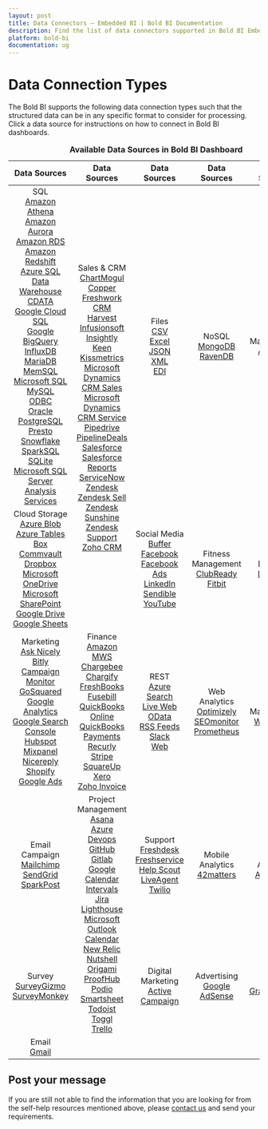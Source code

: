 ```yaml
---
layout: post
title: Data Connectors – Embedded BI | Bold BI Documentation
description: Find the list of data connectors supported in Bold BI Embedded. It includes files, databases, web-based data sources and more.
platform: bold-bi
documentation: ug
---
```


# Data Connection Types

The Bold BI supports the following data connection types such that the structured data can be in any specific format to consider for processing. Click a data source for instructions on how to connect in Bold BI dashboards.

<meta charset="utf-8"/>
<table>
  <caption style="font-size: 16px; font-weight: bold">
    Available Data Sources in Bold BI Dashboard
  </caption>
  <thead>
    <tr>
      <th scope="col">Data Sources</th>
      <th scope="col">Data Sources</th>
      <th scope="col">Data Sources</th>
      <th scope="col">Data Sources</th>
	  <th scope="col">Data Sources</th>
    </tr>
  </thead>
  <tbody>
    <tr>
        <td align="center"> SQL
		    <br> <a href="/embedded-bi/working-with-data-source/data-connectors/amazon-athena/"> Amazon Athena</a>
            <br> <a href="/embedded-bi/working-with-data-source/data-connectors/amazon-aurora/"> Amazon Aurora</a>  
            <br> <a href="/embedded-bi/working-with-data-source/data-connectors/amazon-rds/"> Amazon RDS</a>
            <br> <a href="/embedded-bi/working-with-data-source/data-connectors/amazon-redshift/"> Amazon Redshift</a>
            <br> <a href="/embedded-bi/working-with-data-source/data-connectors/azure-sql-data-warehouse/"> Azure SQL Data Warehouse</a>
            <br> <a href="/embedded-bi/working-with-data-source/data-connectors/cdata/"> CDATA</a>
            <br> <a href="/embedded-bi/working-with-data-source/data-connectors/google-cloud-sql/"> Google Cloud SQL</a>            
            <br> <a href="/embedded-bi/working-with-data-source/data-connectors/google-bigquery/"> Google BigQuery</a>
            <br> <a href="/embedded-bi/working-with-data-source/data-connectors/influxdb/"> InfluxDB</a>
            <br> <a href="/embedded-bi/working-with-data-source/data-connectors/mariadb/"> MariaDB</a>
            <br> <a href="/embedded-bi/working-with-data-source/data-connectors/memsql/"> MemSQL</a>
            <br> <a href="/embedded-bi/working-with-data-source/data-connectors/sql-data-source/"> Microsoft SQL</a>
            <br> <a href="/embedded-bi/working-with-data-source/data-connectors/mysql/"> MySQL</a>
            <br> <a href="/embedded-bi/working-with-data-source/data-connectors/odbc/"> ODBC</a>
            <br> <a href="/embedded-bi/working-with-data-source/data-connectors/oracle/"> Oracle</a>
            <br> <a href="/embedded-bi/working-with-data-source/data-connectors/postgresql/"> PostgreSQL</a>
            <br> <a href="/embedded-bi/working-with-data-source/data-connectors/presto/"> Presto</a>
            <br> <a href="/embedded-bi/working-with-data-source/data-connectors/snowflake/"> Snowflake</a>
            <br> <a href="/embedded-bi/working-with-data-source/data-connectors/sparksql/"> SparkSQL</a>  			
            <br> <a href="/embedded-bi/working-with-data-source/data-connectors/sqlite/"> SQLite</a>          
            <br> <a href="/embedded-bi/working-with-data-source/data-connectors/ssas/"> Microsoft SQL Server Analysis Services</a>
        </td>
        <td align="center" rowspan="2"> Sales & CRM
            <br> <a href="/embedded-bi/working-with-data-source/data-connectors/chart-mogul/"> ChartMogul</a>
            <br> <a href="/embedded-bi/working-with-data-source/data-connectors/copper/"> Copper</a>
            <br> <a href="/embedded-bi/working-with-data-source/data-connectors/freshwork-crm/"> Freshwork CRM</a>
            <br> <a href="/embedded-bi/working-with-data-source/data-connectors/harvest/"> Harvest</a>
            <br> <a href="/embedded-bi/working-with-data-source/data-connectors/infusionsoft/"> Infusionsoft</a>
            <br> <a href="/embedded-bi/working-with-data-source/data-connectors/insightly/"> Insightly</a>
            <br> <a href="/embedded-bi/working-with-data-source/data-connectors/keen/"> Keen</a>
            <br> <a href="/embedded-bi/working-with-data-source/data-connectors/kissmetrics/"> Kissmetrics</a>
            <br> <a href="/embedded-bi/working-with-data-source/data-connectors/microsoft-dynamics-crm/"> Microsoft Dynamics CRM Sales</a>
            <br> <a href="/embedded-bi/working-with-data-source/data-connectors/microsoft-dynamics-crm/"> Microsoft Dynamics CRM Service</a>
            <br> <a href="/embedded-bi/working-with-data-source/data-connectors/pipedrive/"> Pipedrive</a>
            <br> <a href="/embedded-bi/working-with-data-source/data-connectors/pipeline-deals/"> PipelineDeals</a>
            <br> <a href="/embedded-bi/working-with-data-source/data-connectors/salesforce/"> Salesforce</a>
            <br> <a href="/embedded-bi/working-with-data-source/data-connectors/salesforce-reports/"> Salesforce Reports</a>
            <br> <a href="/embedded-bi/working-with-data-source/data-connectors/servicenow/"> ServiceNow</a>
            <br> <a href="/embedded-bi/working-with-data-source/data-connectors/zendesk/"> Zendesk</a>
            <br> <a href="/embedded-bi/working-with-data-source/data-connectors/zendesk-sell/"> Zendesk Sell</a>
			<br> <a href="/embedded-bi/working-with-data-source/data-connectors/zendesk-sunshine/"> Zendesk Sunshine</a>
			<br> <a href="/embedded-bi/working-with-data-source/data-connectors/zendesk-support/"> Zendesk Support</a>
			<br> <a href="/embedded-bi/working-with-data-source/data-connectors/zohocrm/"> Zoho CRM</a>
        </td>
        <td align="center"> Files
            <br> <a href="/embedded-bi/working-with-data-source/data-connectors/files/"> CSV</a>
            <br> <a href="/embedded-bi/working-with-data-source/data-connectors/excel/"> Excel</a>
            <br> <a href="/embedded-bi/working-with-data-source/data-connectors/files/"> JSON</a>
            <br> <a href="/embedded-bi/working-with-data-source/data-connectors/files/"> XML</a>
            <br> <a href="/embedded-bi/working-with-data-source/data-connectors/edi/"> EDI</a>
        </td>
        <td align="center"> NoSQL
            <br> <a href="/embedded-bi/working-with-data-source/data-connectors/mongodb/"> MongoDB</a>
			<br> <a href="/embedded-bi/working-with-data-source/data-connectors/ravendb/"> RavenDB</a>
        </td>
		<td align="center"> Management
            <br> <a href="/embedded-bi/working-with-data-source/data-connectors/appfolio/"> AppFolio</a>
        </td>
    </tr>
    <tr>
        <td align="center"> Cloud Storage
            <br> <a href="/embedded-bi/working-with-data-source/data-connectors/azure-blob/"> Azure Blob</a>
			<br> <a href="/embedded-bi/working-with-data-source/data-connectors/azure-tables/"> Azure Tables</a>
            <br> <a href="/embedded-bi/working-with-data-source/data-connectors/box/"> Box</a>
			<br> <a href="/embedded-bi/working-with-data-source/data-connectors/commvault/"> Commvault</a>
            <br> <a href="/embedded-bi/working-with-data-source/data-connectors/dropbox/"> Dropbox</a>
            <br> <a href="/embedded-bi/working-with-data-source/data-connectors/ms-one-drive/"> Microsoft OneDrive</a>
            <br> <a href="/embedded-bi/working-with-data-source/data-connectors/ms-sharepoint/"> Microsoft SharePoint</a>
            <br> <a href="/embedded-bi/working-with-data-source/data-connectors/google-drive/"> Google Drive</a>
			<br> <a href="/embedded-bi/working-with-data-source/data-connectors/google-sheets/"> Google Sheets</a>
        </td>
        <td align="center"> Social Media
            <br> <a href="/embedded-bi/working-with-data-source/data-connectors/buffer/"> Buffer</a>
			<br> <a href="/embedded-bi/working-with-data-source/data-connectors/facebook/"> Facebook</a>
			<br> <a href="/embedded-bi/working-with-data-source/data-connectors/facebook-ads/"> Facebook Ads</a>
            <br> <a href="/embedded-bi/working-with-data-source/data-connectors/linkedin/"> LinkedIn</a>
			<br> <a href="/embedded-bi/working-with-data-source/data-connectors/sendible/"> Sendible</a> 
            <br> <a href="/embedded-bi/working-with-data-source/data-connectors/youtube/"> YouTube </a>
        </td>
		<td align="center"> Fitness Management
            <br> <a href="/embedded-bi/working-with-data-source/data-connectors/clubready/"> ClubReady</a>
			<br> <a href="/embedded-bi/working-with-data-source/data-connectors/fitbit/"> Fitbit</a>
        </td>
		<td align="center"> Learning
            <br> <a href="/embedded-bi/working-with-data-source/data-connectors/lessonly/"> Lessonly</a>
        </td>
    </tr>
    <tr>
        <td align="center"> Marketing
            <br> <a href="/embedded-bi/working-with-data-source/data-connectors/ask-nicely/"> Ask Nicely</a>
            <br> <a href="/embedded-bi/working-with-data-source/data-connectors/bitly/"> Bitly</a>
            <br> <a href="/embedded-bi/working-with-data-source/data-connectors/campaign-monitor/"> Campaign Monitor</a>
            <br> <a href="/embedded-bi/working-with-data-source/data-connectors/go-squared/"> GoSquared</a>
            <br> <a href="/embedded-bi/working-with-data-source/data-connectors/google-analytics/"> Google Analytics</a>
            <br> <a href="/embedded-bi/working-with-data-source/data-connectors/google-search-console/"> Google Search Console</a>
			<br> <a href="/embedded-bi/working-with-data-source/data-connectors/hubspot">Hubspot</a>
            <br> <a href="/embedded-bi/working-with-data-source/data-connectors/mix-panel">Mixpanel</a>
            <br> <a href="/embedded-bi/working-with-data-source/data-connectors/nicereply/"> Nicereply</a>
			<br> <a href="/embedded-bi/working-with-data-source/data-connectors/shopify/"> Shopify</a>
			<br> <a href="/embedded-bi/working-with-data-source/data-connectors/google-ads">Google Ads</a>
        </td>
        <td align="center"> Finance
		    <br> <a href="/embedded-bi/working-with-data-source/data-connectors/amazon-mws/"> Amazon MWS</a>
            <br> <a href="/embedded-bi/working-with-data-source/data-connectors/chargebee/"> Chargebee</a>
            <br> <a href="/embedded-bi/working-with-data-source/data-connectors/chargify/"> Chargify</a>
            <br> <a href="/embedded-bi/working-with-data-source/data-connectors/freshbooks/"> FreshBooks</a>
            <br> <a href="/embedded-bi/working-with-data-source/data-connectors/fusebill/"> Fusebill</a>
			<br> <a href="/embedded-bi/working-with-data-source/data-connectors/quickbooks-online/"> QuickBooks Online</a>
			<br> <a href="/embedded-bi/working-with-data-source/data-connectors/quickbooks-payments/"> QuickBooks Payments</a>
            <br> <a href="/embedded-bi/working-with-data-source/data-connectors/recurly/"> Recurly</a>
            <br> <a href="/embedded-bi/working-with-data-source/data-connectors/stripe/"> Stripe</a>
			<br> <a href="/embedded-bi/working-with-data-source/data-connectors/squareup/"> SquareUp</a>
			<br> <a href="/embedded-bi/working-with-data-source/data-connectors/xero/"> Xero</a>
			<br> <a href="/embedded-bi/working-with-data-source/data-connectors/zoho-invoice/"> Zoho Invoice</a>
        </td>
        <td align="center"> REST
		    <br> <a href="/embedded-bi/working-with-data-source/data-connectors/azure-search/"> Azure Search</a>
			<br> <a href="/embedded-bi/working-with-data-source/data-connectors/live-web/"> Live Web</a>
            <br> <a href="/embedded-bi/working-with-data-source/data-connectors/odata/"> OData</a>
            <br> <a href="/embedded-bi/working-with-data-source/data-connectors/rss-feeds/"> RSS Feeds</a>
			<br> <a href="/embedded-bi/working-with-data-source/data-connectors/slack/"> Slack</a>
            <br> <a href="/embedded-bi/working-with-data-source/data-connectors/restful-web-services/"> Web</a>
        </td>
        <td align="center"> Web Analytics
            <br> <a href="/embedded-bi/working-with-data-source/data-connectors/optimizely/"> Optimizely</a>
            <br> <a href="/embedded-bi/working-with-data-source/data-connectors/seomonitor/"> SEOmonitor</a>
			<br> <a href="/embedded-bi/working-with-data-source/data-connectors/prometheus/"> Prometheus</a>
        </td>
		<td align="center"> Web Management
            <br> <a href="/embedded-bi/working-with-data-source/data-connectors/wordpress/"> WordPress</a>
        </td>
    </tr>
    <tr>
        <td align="center"> Email Campaign
            <br> <a href="/embedded-bi/working-with-data-source/data-connectors/mailchimp/"> Mailchimp</a>
            <br> <a href="/embedded-bi/working-with-data-source/data-connectors/send-grid/"> SendGrid</a>
            <br> <a href="/embedded-bi/working-with-data-source/data-connectors//"> SparkPost</a>
        </td>
        <td align="center" rowspan="2"> Project Management
            <br> <a href="/embedded-bi/working-with-data-source/data-connectors/asana/"> Asana</a>
            <br> <a href="/embedded-bi/working-with-data-source/data-connectors/azure-devops/"> Azure Devops</a>
            <br> <a href="/embedded-bi/working-with-data-source/data-connectors/github/"> GitHub</a>
            <br> <a href="/embedded-bi/working-with-data-source/data-connectors/gitlab/"> Gitlab</a>
            <br> <a href="/embedded-bi/working-with-data-source/data-connectors/google-calendar/"> Google Calendar</a>
            <br> <a href="/embedded-bi/working-with-data-source/data-connectors/intervals/"> Intervals</a>
            <br> <a href="/embedded-bi/working-with-data-source/data-connectors/jira/"> Jira</a>
            <br> <a href="/embedded-bi/working-with-data-source/data-connectors/lighthouse/"> Lighthouse</a>
            <br> <a href="/embedded-bi/working-with-data-source/data-connectors/outlook-calendar/"> Microsoft Outlook Calendar</a>
            <br> <a href="/embedded-bi/working-with-data-source/data-connectors/new-relic/"> New Relic</a>
			<br> <a href="/embedded-bi/working-with-data-source/data-connectors/nutshell/"> Nutshell</a>
			<br> <a href="/embedded-bi/working-with-data-source/data-connectors/origami/"> Origami</a>
			<br> <a href="/embedded-bi/working-with-data-source/data-connectors/proofhub/"> ProofHub</a>
			<br> <a href="/embedded-bi/working-with-data-source/data-connectors/podio/"> Podio</a>
            <br> <a href="/embedded-bi/working-with-data-source/data-connectors/smartsheet/"> Smartsheet</a>
            <br> <a href="/embedded-bi/working-with-data-source/data-connectors/todoist/"> Todoist</a>
            <br> <a href="/embedded-bi/working-with-data-source/data-connectors/toggl/"> Toggl</a>
			<br> <a href="/embedded-bi/working-with-data-source/data-connectors/trello/"> Trello</a>
        </td>
        <td align="center"> Support
            <br> <a href="/embedded-bi/working-with-data-source/data-connectors/freshdesk/"> Freshdesk</a>
            <br> <a href="/embedded-bi/working-with-data-source/data-connectors/freshservice/"> Freshservice</a>
            <br> <a href="/embedded-bi/working-with-data-source/data-connectors/help-scout/"> Help Scout</a>
            <br> <a href="/embedded-bi/working-with-data-source/data-connectors/live-agent/"> LiveAgent</a>
            <br> <a href="/embedded-bi/working-with-data-source/data-connectors/twilio/"> Twilio</a>
        </td>
        <td align="center"> Mobile Analytics
            <br> <a href="/embedded-bi/working-with-data-source/data-connectors/42matters/"> 42matters</a>
        </td>
		<td align="center">App Analytics
            <br> <a href="/cloud-bi/working-with-data-source/data-connectors/app-annie/"> App Annie</a>
        </td>
    </tr>
    <tr>
        <td align="center"> Survey
            <br> <a href="/embedded-bi/working-with-data-source/data-connectors/survey-gizmo/"> SurveyGizmo</a>
			<br> <a href="/embedded-bi/working-with-data-source/data-connectors/surveymonkey/"> SurveyMonkey</a>
        </td>
        <td align="center"> Digital Marketing
            <br> <a href="/embedded-bi/working-with-data-source/data-connectors/activecampaign/"> Active Campaign</a>
        </td>
        <td align="center"> Advertising
             <br> <a href="/embedded-bi/working-with-data-source/data-connectors/google-adsense/"> Google AdSense</a>
        </td>
		<td align="center"> Forms
            <br> <a href="/embedded-bi/working-with-data-source/data-connectors/gravity-forms/"> GravityForms</a>
        </td>
		<tr>
		<td align="center">Email
            <br> <a href="/cloud-bi/working-with-data-source/data-connectors/gmail/"> Gmail</a>
        </td>
	</tr>
    </tr>
  </tbody>
</table>

## Post your message
If you are still not able to find the information that you are looking for from the self-help resources mentioned above, please [contact us](https://www.boldbi.com/support) and send your requirements.